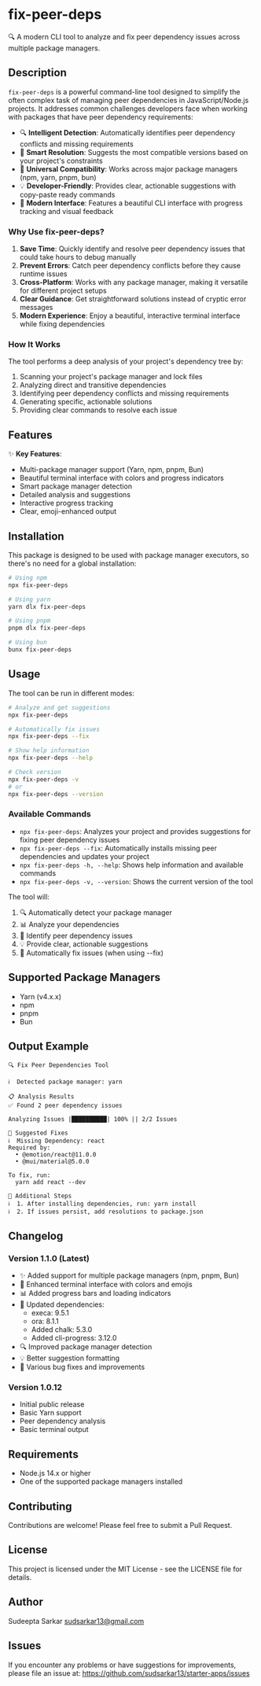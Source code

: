 # fix-peer-deps

🔍 A modern CLI tool to analyze and fix peer dependency issues across multiple package managers.

## Description

`fix-peer-deps` is a powerful command-line tool designed to simplify the often complex task of managing peer dependencies in JavaScript/Node.js projects. It addresses common challenges developers face when working with packages that have peer dependency requirements:

- 🔍 **Intelligent Detection**: Automatically identifies peer dependency conflicts and missing requirements
- 🎯 **Smart Resolution**: Suggests the most compatible versions based on your project's constraints
- 🚀 **Universal Compatibility**: Works across major package managers (npm, yarn, pnpm, bun)
- 💡 **Developer-Friendly**: Provides clear, actionable suggestions with copy-paste ready commands
- 🎨 **Modern Interface**: Features a beautiful CLI interface with progress tracking and visual feedback

### Why Use fix-peer-deps?

1. **Save Time**: Quickly identify and resolve peer dependency issues that could take hours to debug manually
2. **Prevent Errors**: Catch peer dependency conflicts before they cause runtime issues
3. **Cross-Platform**: Works with any package manager, making it versatile for different project setups
4. **Clear Guidance**: Get straightforward solutions instead of cryptic error messages
5. **Modern Experience**: Enjoy a beautiful, interactive terminal interface while fixing dependencies

### How It Works

The tool performs a deep analysis of your project's dependency tree by:

1. Scanning your project's package manager and lock files
2. Analyzing direct and transitive dependencies
3. Identifying peer dependency conflicts and missing requirements
4. Generating specific, actionable solutions
5. Providing clear commands to resolve each issue

## Features

✨ **Key Features**:

- Multi-package manager support (Yarn, npm, pnpm, Bun)
- Beautiful terminal interface with colors and progress indicators
- Smart package manager detection
- Detailed analysis and suggestions
- Interactive progress tracking
- Clear, emoji-enhanced output

## Installation

This package is designed to be used with package manager executors, so there's no need for a global installation:

```bash
# Using npm
npx fix-peer-deps

# Using yarn
yarn dlx fix-peer-deps

# Using pnpm
pnpm dlx fix-peer-deps

# Using bun
bunx fix-peer-deps
```

## Usage

The tool can be run in different modes:

```bash
# Analyze and get suggestions
npx fix-peer-deps

# Automatically fix issues
npx fix-peer-deps --fix

# Show help information
npx fix-peer-deps --help

# Check version
npx fix-peer-deps -v
# or
npx fix-peer-deps --version
```

### Available Commands

- `npx fix-peer-deps`: Analyzes your project and provides suggestions for fixing peer dependency issues
- `npx fix-peer-deps --fix`: Automatically installs missing peer dependencies and updates your project
- `npx fix-peer-deps -h, --help`: Shows help information and available commands
- `npx fix-peer-deps -v, --version`: Shows the current version of the tool

The tool will:

1. 🔍 Automatically detect your package manager
2. 📊 Analyze your dependencies
3. 🚨 Identify peer dependency issues
4. 💡 Provide clear, actionable suggestions
5. 🔧 Automatically fix issues (when using --fix)

## Supported Package Managers

- Yarn (v4.x.x)
- npm
- pnpm
- Bun

## Output Example

```text
🔍 Fix Peer Dependencies Tool

ℹ️  Detected package manager: yarn

📋 Analysis Results
✅ Found 2 peer dependency issues

Analyzing Issues |██████████| 100% || 2/2 Issues

🔧 Suggested Fixes
ℹ️  Missing Dependency: react
Required by:
  • @emotion/react@11.0.0
  • @mui/material@5.0.0

To fix, run:
  yarn add react --dev

📝 Additional Steps
ℹ️  1. After installing dependencies, run: yarn install
ℹ️  2. If issues persist, add resolutions to package.json
```

## Changelog

### Version 1.1.0 (Latest)

- ✨ Added support for multiple package managers (npm, pnpm, Bun)
- 🎨 Enhanced terminal interface with colors and emojis
- 📊 Added progress bars and loading indicators
- 🔄 Updated dependencies:
  - execa: 9.5.1
  - ora: 8.1.1
  - Added chalk: 5.3.0
  - Added cli-progress: 3.12.0
- 🔍 Improved package manager detection
- 💡 Better suggestion formatting
- 🐛 Various bug fixes and improvements

### Version 1.0.12

- Initial public release
- Basic Yarn support
- Peer dependency analysis
- Basic terminal output

## Requirements

- Node.js 14.x or higher
- One of the supported package managers installed

## Contributing

Contributions are welcome! Please feel free to submit a Pull Request.

## License

This project is licensed under the MIT License - see the LICENSE file for details.

## Author

Sudeepta Sarkar <sudsarkar13@gmail.com>

## Issues

If you encounter any problems or have suggestions for improvements, please file an issue at:
<https://github.com/sudsarkar13/starter-apps/issues>
